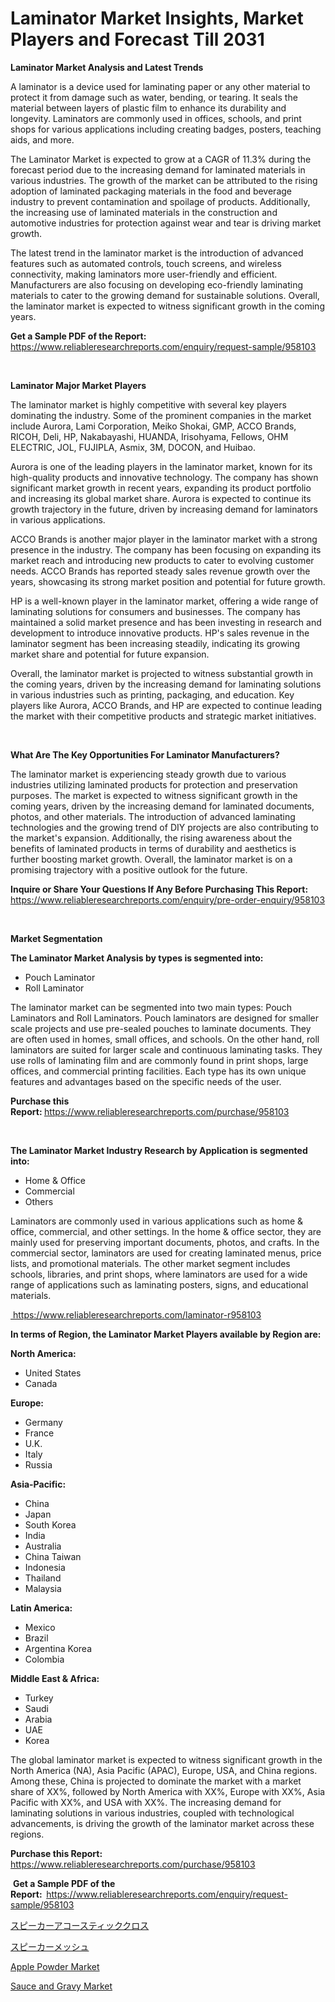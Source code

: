 <p><h1>Laminator Market Insights, Market Players and Forecast Till 2031</h1></p><p><strong>Laminator Market Analysis and Latest Trends</strong></p>
<p><p>A laminator is a device used for laminating paper or any other material to protect it from damage such as water, bending, or tearing. It seals the material between layers of plastic film to enhance its durability and longevity. Laminators are commonly used in offices, schools, and print shops for various applications including creating badges, posters, teaching aids, and more.</p><p>The Laminator Market is expected to grow at a CAGR of 11.3% during the forecast period due to the increasing demand for laminated materials in various industries. The growth of the market can be attributed to the rising adoption of laminated packaging materials in the food and beverage industry to prevent contamination and spoilage of products. Additionally, the increasing use of laminated materials in the construction and automotive industries for protection against wear and tear is driving market growth.</p><p>The latest trend in the laminator market is the introduction of advanced features such as automated controls, touch screens, and wireless connectivity, making laminators more user-friendly and efficient. Manufacturers are also focusing on developing eco-friendly laminating materials to cater to the growing demand for sustainable solutions. Overall, the laminator market is expected to witness significant growth in the coming years.</p></p>
<p><strong>Get a Sample PDF of the Report:&nbsp;</strong> <a href="https://www.reliableresearchreports.com/enquiry/request-sample/958103">https://www.reliableresearchreports.com/enquiry/request-sample/958103</a></p>
<p>&nbsp;</p>
<p><strong>Laminator Major Market Players</strong></p>
<p><p>The laminator market is highly competitive with several key players dominating the industry. Some of the prominent companies in the market include Aurora, Lami Corporation, Meiko Shokai, GMP, ACCO Brands, RICOH, Deli, HP, Nakabayashi, HUANDA, Irisohyama, Fellows, OHM ELECTRIC, JOL, FUJIPLA, Asmix, 3M, DOCON, and Huibao.</p><p>Aurora is one of the leading players in the laminator market, known for its high-quality products and innovative technology. The company has shown significant market growth in recent years, expanding its product portfolio and increasing its global market share. Aurora is expected to continue its growth trajectory in the future, driven by increasing demand for laminators in various applications.</p><p>ACCO Brands is another major player in the laminator market with a strong presence in the industry. The company has been focusing on expanding its market reach and introducing new products to cater to evolving customer needs. ACCO Brands has reported steady sales revenue growth over the years, showcasing its strong market position and potential for future growth.</p><p>HP is a well-known player in the laminator market, offering a wide range of laminating solutions for consumers and businesses. The company has maintained a solid market presence and has been investing in research and development to introduce innovative products. HP's sales revenue in the laminator segment has been increasing steadily, indicating its growing market share and potential for future expansion.</p><p>Overall, the laminator market is projected to witness substantial growth in the coming years, driven by the increasing demand for laminating solutions in various industries such as printing, packaging, and education. Key players like Aurora, ACCO Brands, and HP are expected to continue leading the market with their competitive products and strategic market initiatives.</p></p>
<p>&nbsp;</p>
<p><strong>What Are The Key Opportunities For Laminator Manufacturers?</strong></p>
<p><p>The laminator market is experiencing steady growth due to various industries utilizing laminated products for protection and preservation purposes. The market is expected to witness significant growth in the coming years, driven by the increasing demand for laminated documents, photos, and other materials. The introduction of advanced laminating technologies and the growing trend of DIY projects are also contributing to the market's expansion. Additionally, the rising awareness about the benefits of laminated products in terms of durability and aesthetics is further boosting market growth. Overall, the laminator market is on a promising trajectory with a positive outlook for the future.</p></p>
<p><strong>Inquire or Share Your Questions If Any Before Purchasing This Report:</strong> <a href="https://www.reliableresearchreports.com/enquiry/pre-order-enquiry/958103">https://www.reliableresearchreports.com/enquiry/pre-order-enquiry/958103</a></p>
<p>&nbsp;</p>
<p><strong>Market Segmentation</strong></p>
<p><strong>The Laminator Market Analysis by types is segmented into:</strong></p>
<p><ul><li>Pouch Laminator</li><li>Roll Laminator</li></ul></p>
<p><p>The laminator market can be segmented into two main types: Pouch Laminators and Roll Laminators. Pouch laminators are designed for smaller scale projects and use pre-sealed pouches to laminate documents. They are often used in homes, small offices, and schools. On the other hand, roll laminators are suited for larger scale and continuous laminating tasks. They use rolls of laminating film and are commonly found in print shops, large offices, and commercial printing facilities. Each type has its own unique features and advantages based on the specific needs of the user.</p></p>
<p><strong>Purchase this Report:&nbsp;</strong><a href="https://www.reliableresearchreports.com/purchase/958103">https://www.reliableresearchreports.com/purchase/958103</a></p>
<p>&nbsp;</p>
<p><strong>The Laminator Market Industry Research by Application is segmented into:</strong></p>
<p><ul><li>Home & Office</li><li>Commercial</li><li>Others</li></ul></p>
<p><p>Laminators are commonly used in various applications such as home & office, commercial, and other settings. In the home & office sector, they are mainly used for preserving important documents, photos, and crafts. In the commercial sector, laminators are used for creating laminated menus, price lists, and promotional materials. The other market segment includes schools, libraries, and print shops, where laminators are used for a wide range of applications such as laminating posters, signs, and educational materials.</p></p>
<p><a href="https://www.reliableresearchreports.com/laminator-r958103">&nbsp;https://www.reliableresearchreports.com/laminator-r958103</a></p>
<p><strong>In terms of Region, the Laminator Market Players available by Region are:</strong></p>
<p>
    <p> <strong> North America: </strong>
        <ul>
            <li>United States</li>
            <li>Canada</li>
        </ul>
        </p> 
    <p> <strong> Europe: </strong>
        <ul>
            <li>Germany</li>
            <li>France</li>
            <li>U.K.</li>
            <li>Italy</li>
            <li>Russia</li>
        </ul>
        </p> 
    <p> <strong> Asia-Pacific: </strong>
        <ul>
            <li>China</li>
            <li>Japan</li>
            <li>South Korea</li>
            <li>India</li>
            <li>Australia</li>
            <li>China Taiwan</li>
            <li>Indonesia</li>
            <li>Thailand</li>
            <li>Malaysia</li>
        </ul>
        </p> 
    <p> <strong> Latin America: </strong>
        <ul>
            <li>Mexico</li>
            <li>Brazil</li>
            <li>Argentina Korea</li>
            <li>Colombia</li>
        </ul>
        </p> 
    <p> <strong> Middle East & Africa: </strong>
        <ul>
            <li>Turkey</li>
            <li>Saudi</li>
            <li>Arabia</li>
            <li>UAE</li>
            <li>Korea</li>
        </ul>
    </p>
    </p>
<p><p>The global laminator market is expected to witness significant growth in the North America (NA), Asia Pacific (APAC), Europe, USA, and China regions. Among these, China is projected to dominate the market with a market share of XX%, followed by North America with XX%, Europe with XX%, Asia Pacific with XX%, and USA with XX%. The increasing demand for laminating solutions in various industries, coupled with technological advancements, is driving the growth of the laminator market across these regions.</p></p>
<p><strong>Purchase this Report: </strong><a href="https://www.reliableresearchreports.com/purchase/958103">https://www.reliableresearchreports.com/purchase/958103</a></p>
<p>&nbsp;<strong>Get a Sample PDF of the Report:&nbsp;&nbsp;</strong><a href="https://www.reliableresearchreports.com/enquiry/request-sample/958103">https://www.reliableresearchreports.com/enquiry/request-sample/958103</a></p>
<p><strong></strong></p>
<p><p><a href="https://github.com/JaydaWisoky2014/Market-Research-Report-List-1/blob/main/658837135116.md">スピーカーアコースティッククロス</a></p><p><a href="https://github.com/ppmazlotr77499/Market-Research-Report-List-1/blob/main/353082335117.md">スピーカーメッシュ</a></p><p><a href="https://www.linkedin.com/pulse/apple-powder-market-size-reveals-best-marketing-channels-global-3clee?trackingId=1IibO6nCY%2FtTI%2FgoknT4Wg%3D%3D">Apple Powder Market</a></p><p><a href="https://www.linkedin.com/pulse/sauce-gravy-market-analysis-its-cagr-segmentation-global-industry-1ckae?trackingId=tPbS6GFxLNsQkfSY4VCPKQ%3D%3D">Sauce and Gravy Market</a></p></p>
